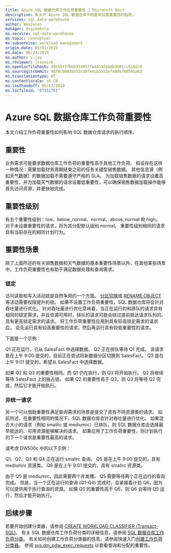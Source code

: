 ```yaml
---
title: Azure SQL 数据仓库工作负荷重要性 | Microsoft Docs
description: 有关为 Azure SQL 数据仓库中的查询设置重要性的指导。
services: sql-data-warehouse
author: WenJason
manager: digimobile
ms.service: sql-data-warehouse
ms.topic: conceptual
ms.subservice: workload management
origin.date: 05/01/2019
ms.date: 06/24/2019
ms.author: v-jay
ms.reviewer: jrasnick
ms.openlocfilehash: 49255f7fbbb43405ffa44132ebdb3b01cc616dc8
ms.sourcegitcommit: 4d78c9881b553cd8feecb5555efe0de708545a63
ms.translationtype: HT
ms.contentlocale: zh-CN
ms.lasthandoff: 06/17/2019
ms.locfileid: "67151751"
---
```

# <a name="azure-sql-data-warehouse-workload-importance"></a>Azure SQL 数据仓库工作负荷重要性

本文介绍工作负荷重要性如何影响 SQL 数据仓库请求的执行顺序。

## <a name="importance"></a>重要性

业务需求可能要求数据仓库工作负荷的重要性高于其他工作负荷。  假设存在这样一种情况：需要加载财务周期结束之前的任务关键型销售数据。  其他信息源（例如天气数据）的数据加载不需要遵守严格的 SLA。   为加载销售数据的请求设置高重要性，并为加载天气数据的请求设置低重要性，可以确保销售数据加载操作能够首先访问资源，并更快地完成。

## <a name="importance-levels"></a>重要性级别

有五个重要性级别：low、below_normal、normal、above_normal 和 high。  对于未设置重要性的请求，将为其分配默认级别 normal。  重要性级别相同的请求具有当前存在的相同计划行为。

## <a name="importance-scenarios"></a>重要性场景

除了上面所述的有关销售数据和天气数据的基本重要性场景以外，在其他某些场景中，工作负荷重要性也有助于满足数据处理和查询需求。

### <a name="locking"></a>锁定

访问读取和写入活动锁是自然争用的一个方面。  [分区切换](/sql-data-warehouse/sql-data-warehouse-tables-partition)或 [RENAME OBJECT](https://docs.microsoft.com/sql/t-sql/statements/rename-transact-sql) 等活动需要权限提升的锁。  如果不设置工作负荷重要性，SQL 数据仓库将会针对吞吐量进行优化。  针对吞吐量进行优化意味着，当正在运行的和排队的请求具有相同的锁定需求，并且资源可用时，排队的请求可能会绕过提前抵达请求队列的、具有更高锁定需求的请求。  将工作负荷重要性应用到具有较高锁定需求的请求后， 会先运行具有较高重要性的请求，然后再运行具有较低重要性的请求。

下面是一个示例：

Q1 正在运行，它从 SalesFact 中选择数据。
Q2 正在排队等待 Q1 完成。  该请求是在上午 9:00 提交的，目前正在尝试将新数据分区切换到 SalesFact。
Q3 是在上午 9:01 提交的，希望从 SalesFact 中选择数据。

如果 Q2 和 Q3 的重要性相同，而 Q1 仍在执行，则 Q3 将开始执行。 Q2 将继续等待 SalesFact 上的独占锁。  如果 Q2 的重要性高于 Q3，则 Q3 将等待 Q2 完成，然后它才能开始执行。

### <a name="non-uniform-requests"></a>非统一请求

另一个可以借助重要性满足查询需求的场景是提交了具有不同资源类的请求。  如前所述，在重要性相同的情况下，SQL 数据仓库会针对吞吐量进行优化。  如果混合大小的请求（例如 smallrc 或 mediumrc）已排队，则 SQL 数据仓库会选择最早抵达的、可用资源能够解决的请求。  如果应用了工作负荷重要性，则计划执行的下一个请求是重要性最高的请求。
  
请考虑 DW500c 中的以下示例：

Q1、Q2、Q3 和 Q4 正在运行 smallrc 查询。
Q5 是在上午 9:00 提交的，具有 mediumrc 资源类。
Q6 是在上午 9:01 提交的，具有 smallrc 资源类。

由于 Q5 是 mediumrc，因此需要两个并发槽。  Q5 需要等待两个正在运行的查询完成。  但是，当一个正在运行的查询 (Q1-Q4) 完成时，会紧接着计划 Q6，因为可以提供用于执行查询的资源。  如果 Q5 的重要性高于 Q6，则 Q6 会等待 Q5 运行，然后才能开始执行。

## <a name="next-steps"></a>后续步骤

若要开始创建分类器，请参阅 [CREATE WORKLOAD CLASSIFIER (Transact-SQL)](https://docs.microsoft.com/sql/t-sql/statements/create-workload-classifier-transact-sql)。  有关 SQL 数据仓库工作负荷分类的详细信息，请参阅 [SQL 数据仓库工作负荷分类](sql-data-warehouse-workload-classification.md)。  有关如何创建工作负荷分类器的信息，请参阅快速入门[创建工作负荷分类器](quickstart-create-a-workload-classifier-tsql.md)。 参阅 [sys.dm_pdw_exec_requests](https://docs.microsoft.com/sql/relational-databases/system-dynamic-management-views/sys-dm-pdw-exec-requests-transact-sql) 以查看查询和分配的重要性。
